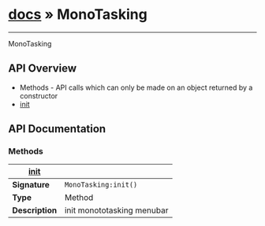# [docs](index.md) » MonoTasking
---

MonoTasking

## API Overview
* Methods - API calls which can only be made on an object returned by a constructor
 * [init](#init)

## API Documentation

### Methods

| [init](#init)         |                                                                                     |
| --------------------------------------------|-------------------------------------------------------------------------------------|
| **Signature**                               | `MonoTasking:init()`                                                                    |
| **Type**                                    | Method                                                                     |
| **Description**                             | init monototasking menubar                                                                     |


